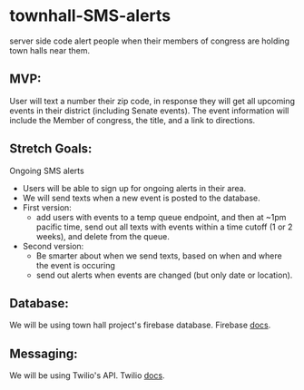 # townhall-SMS-alerts
server side code alert people when their members of congress are holding town halls near them. 

## MVP:
User will text a number their zip code, in response they will get all upcoming events in their district (including Senate events). The event information will include the Member of congress, the title, and a link to directions. 


## Stretch Goals:
Ongoing SMS alerts
  - Users will be able to sign up for ongoing alerts in their area. 
  - We will send texts when a new event is posted to the database. 
  - First version: 
     * add users with events to a temp queue endpoint, and then at ~1pm pacific time, send out all texts with events within a time cutoff (1 or 2 weeks), and delete from the queue. 
  - Second version: 
     * Be smarter about when we send texts, based on when and where the event is occuring
     * send out alerts when events are changed (but only date or location). 

## Database:
We will be using town hall project's firebase database.
Firebase [docs](https://firebase.google.com/docs/).

## Messaging:
We will be using Twilio's API. 
Twilio [docs](https://www.twilio.com/docs/quickstart/node/programmable-sms).
